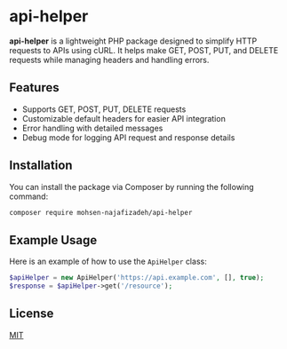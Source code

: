 # api-helper

**api-helper** is a lightweight PHP package designed to simplify HTTP requests to APIs using cURL. It helps make GET, POST, PUT, and DELETE requests while managing headers and handling errors.

## Features
- Supports GET, POST, PUT, DELETE requests
- Customizable default headers for easier API integration
- Error handling with detailed messages
- Debug mode for logging API request and response details

## Installation
You can install the package via Composer by running the following command:

```bash
composer require mohsen-najafizadeh/api-helper
```

## Example Usage

Here is an example of how to use the `ApiHelper` class:

```php
$apiHelper = new ApiHelper('https://api.example.com', [], true);
$response = $apiHelper->get('/resource');
```

## License
[MIT](LICENSE)
